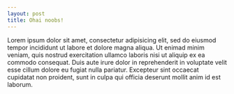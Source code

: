 ```yaml
---
layout: post
title: Ohai noobs!
---
```


Lorem ipsum dolor sit amet, consectetur adipisicing elit, sed do
eiusmod tempor incididunt ut labore et dolore magna aliqua. Ut enimad
minim veniam, quis nostrud exercitation ullamco laboris nisi ut
aliquip ex ea commodo consequat. Duis aute irure dolor in
reprehenderit in voluptate velit esse cillum dolore eu fugiat nulla
pariatur. Excepteur sint occaecat cupidatat non proident, sunt in
culpa qui officia deserunt mollit anim id est laborum.
